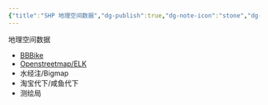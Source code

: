 ```yaml
---
{"title":"SHP 地理空间数据","dg-publish":true,"dg-note-icon":"stone","dg-path":"🌳 Major/Geography/Data Tpye/SHP.md","permalink":"/🌳 Major/Geography/Data Tpye/SHP/","dgPassFrontmatter":true,"noteIcon":"stone","created":"2024-07-04T13:45:17.000+08:00","updated":"2024-11-05T23:56:13.330+08:00"}
---
```


地理空间数据
-   [BBBike](https://extract.bbbike.org/)  
-   [Openstreetmap/ELK](https://www.openstreetmap.org/#map=6/32.008/114.565)  
-   水经注/Bigmap  
-   淘宝代下/咸鱼代下  
-   测绘局  